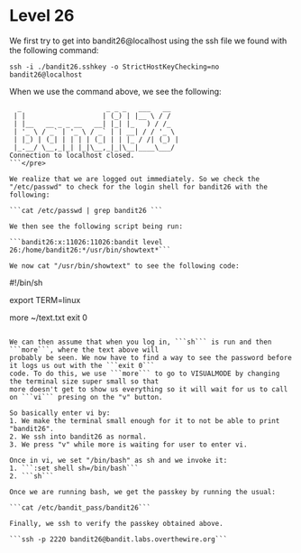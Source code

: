 # Level 26

We first try to get into bandit26@localhost using the ssh file we found with the following command:  

```ssh -i ./bandit26.sshkey -o StrictHostKeyChecking=no bandit26@localhost```  

When we use the command above, we see the following:  

```<pre>
  _                     _ _ _   ___   __
 | |                   | (_) | |__ \ / /
 | |__   __ _ _ __   __| |_| |_   ) / /_
 | '_ \ / _` | '_ \ / _` | | __| / / '_ \
 | |_) | (_| | | | | (_| | | |_ / /| (_) |
 |_.__/ \__,_|_| |_|\__,_|_|\__|____\___/
Connection to localhost closed.
```</pre>

We realize that we are logged out immediately. So we check the "/etc/passwd" to check for the login shell for bandit26 with the following:  

```cat /etc/passwd | grep bandit26 ```  

We then see the following script being run:  

```bandit26:x:11026:11026:bandit level 26:/home/bandit26:*/usr/bin/showtext*```  

We now cat "/usr/bin/showtext" to see the following code:  

```
#!/bin/sh

export TERM=linux

more ~/text.txt
exit 0
```

We can then assume that when you log in, ```sh``` is run and then ```more```, where the text above will
probably be seen. We now have to find a way to see the password before it logs us out with the ```exit 0``` 
code. To do this, we use ```more``` to go to VISUALMODE by changing the terminal size super small so that 
more doesn't get to show us everything so it will wait for us to call on ```vi``` presing on the "v" button.

So basically enter vi by:  
1. We make the terminal small enough for it to not be able to print "bandit26".
2. We ssh into bandit26 as normal.
3. We press "v" while more is waiting for user to enter vi.

Once in vi, we set "/bin/bash" as sh and we invoke it:  
1. ```:set shell sh=/bin/bash```
2. ```sh```  

Once we are running bash, we get the passkey by running the usual:  

```cat /etc/bandit_pass/bandit26```

Finally, we ssh to verify the passkey obtained above.

```ssh -p 2220 bandit26@bandit.labs.overthewire.org```
